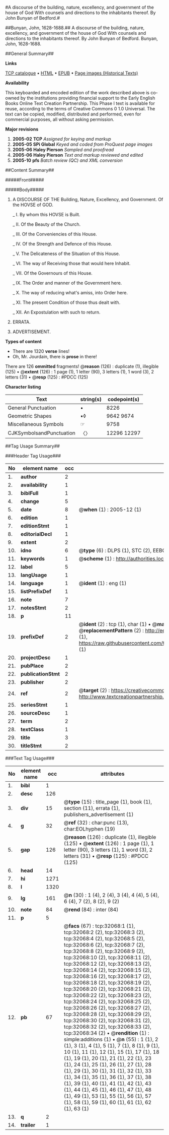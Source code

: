 #A discourse of the building, nature, excellency, and government of the house of God With counsels and directions to the inhabitants thereof. By John Bunyan of Bedford.#

##Bunyan, John, 1628-1688.##
A discourse of the building, nature, excellency, and government of the house of God With counsels and directions to the inhabitants thereof. By John Bunyan of Bedford.
Bunyan, John, 1628-1688.

##General Summary##

**Links**

[TCP catalogue](http://www.ota.ox.ac.uk/tcp/)  • 
[HTML](http://tei.it.ox.ac.uk/tcp/Texts-HTML/free/A30/A30139.html)  • 
[EPUB](http://tei.it.ox.ac.uk/tcp/Texts-EPUB/free/A30/A30139.epub) • 
[Page images (Historical Texts)](https://data.historicaltexts.jisc.ac.uk/view?pubId=eebo-99827645e&pageId=eebo-99827645e-32068-1)

**Availability**

This keyboarded and encoded edition of the
	       work described above is co-owned by the institutions
	       providing financial support to the Early English Books
	       Online Text Creation Partnership. This Phase I text is
	       available for reuse, according to the terms of Creative
	       Commons 0 1.0 Universal. The text can be copied,
	       modified, distributed and performed, even for
	       commercial purposes, all without asking permission.

**Major revisions**

1. __2005-02__ __TCP__ *Assigned for keying and markup*
1. __2005-05__ __SPi Global__ *Keyed and coded from ProQuest page images*
1. __2005-06__ __Haley Pierson__ *Sampled and proofread*
1. __2005-06__ __Haley Pierson__ *Text and markup reviewed and edited*
1. __2005-10__ __pfs__ *Batch review (QC) and XML conversion*

##Content Summary##

#####Front#####

#####Body#####

1. A DISCOURSE OF THE Building, Nature, Excellency, and Government. Of the HOVSE of GOD.

    _ I. By whom this HOVSE is Built.

    _ II. Of the Beauty of the Church.

    _ III. Of the Conveniencies of this House.

    _ IV. Of the Strength and Defence of this House.

    _ V. The Delicateness of the Situation of this House.

    _ VI. The way of Receiving those that would here Inhabit.

    _ VII. Of the Governours of this House.

    _ IX. The Order and manner of the Government here.

    _ X. The way of reducing what's amiss, into Order here.

    _ XI. The present Condition of those thus dealt with.

    _ XII. An Expostulation with such to return.

1. ERRATA.

1. ADVERTISEMENT.

**Types of content**

  * There are 1320 **verse** lines!
  * Oh, Mr. Jourdain, there is **prose** in there!

There are 126 **ommitted** fragments! 
 @__reason__ (126) : duplicate (1), illegible (125)  •  @__extent__ (126) : 1 page (1), 1 letter (90), 3 letters (1), 1 word (3), 2 letters (31)  •  @__resp__ (125) : #PDCC (125)

**Character listing**


|Text|string(s)|codepoint(s)|
|---|---|---|
|General Punctuation|•|8226|
|Geometric Shapes|▪◊|9642 9674|
|Miscellaneous Symbols|☞|9758|
|CJKSymbolsandPunctuation|〈〉|12296 12297|

##Tag Usage Summary##

###Header Tag Usage###

|No|element name|occ|attributes|
|---|---|---|---|
|1.|__author__|2||
|2.|__availability__|1||
|3.|__biblFull__|1||
|4.|__change__|5||
|5.|__date__|8| @__when__ (1) : 2005-12 (1)|
|6.|__edition__|1||
|7.|__editionStmt__|1||
|8.|__editorialDecl__|1||
|9.|__extent__|2||
|10.|__idno__|6| @__type__ (6) : DLPS (1), STC (2), EEBO-CITATION (1), PROQUEST (1), VID (1)|
|11.|__keywords__|1| @__scheme__ (1) : http://authorities.loc.gov/ (1)|
|12.|__label__|5||
|13.|__langUsage__|1||
|14.|__language__|1| @__ident__ (1) : eng (1)|
|15.|__listPrefixDef__|1||
|16.|__note__|7||
|17.|__notesStmt__|2||
|18.|__p__|11||
|19.|__prefixDef__|2| @__ident__ (2) : tcp (1), char (1)  •  @__matchPattern__ (2) : ([0-9\-]+):([0-9IVX]+) (1), (.+) (1)  •  @__replacementPattern__ (2) : http://eebo.chadwyck.com/downloadtiff?vid=$1&page=$2 (1), https://raw.githubusercontent.com/textcreationpartnership/Texts/master/tcpchars.xml#$1 (1)|
|20.|__projectDesc__|1||
|21.|__pubPlace__|2||
|22.|__publicationStmt__|2||
|23.|__publisher__|2||
|24.|__ref__|2| @__target__ (2) : https://creativecommons.org/publicdomain/zero/1.0/ (1), http://www.textcreationpartnership.org/docs/. (1)|
|25.|__seriesStmt__|1||
|26.|__sourceDesc__|1||
|27.|__term__|2||
|28.|__textClass__|1||
|29.|__title__|3||
|30.|__titleStmt__|2||


###Text Tag Usage###

|No|element name|occ|attributes|
|---|---|---|---|
|1.|__bibl__|1||
|2.|__desc__|126||
|3.|__div__|15| @__type__ (15) : title_page (1), book (1), section (11), errata (1), publishers_advertisement (1)|
|4.|__g__|32| @__ref__ (32) : char:punc (13), char:EOLhyphen (19)|
|5.|__gap__|126| @__reason__ (126) : duplicate (1), illegible (125)  •  @__extent__ (126) : 1 page (1), 1 letter (90), 3 letters (1), 1 word (3), 2 letters (31)  •  @__resp__ (125) : #PDCC (125)|
|6.|__head__|14||
|7.|__hi__|1271||
|8.|__l__|1320||
|9.|__lg__|161| @__n__ (30) : 1 (4), 2 (4), 3 (4), 4 (4), 5 (4), 6 (4), 7 (2), 8 (2), 9 (2)|
|10.|__note__|84| @__rend__ (84) : inter (84)|
|11.|__p__|5||
|12.|__pb__|67| @__facs__ (67) : tcp:32068:1 (1), tcp:32068:2 (2), tcp:32068:3 (2), tcp:32068:4 (2), tcp:32068:5 (2), tcp:32068:6 (2), tcp:32068:7 (2), tcp:32068:8 (2), tcp:32068:9 (2), tcp:32068:10 (2), tcp:32068:11 (2), tcp:32068:12 (2), tcp:32068:13 (2), tcp:32068:14 (2), tcp:32068:15 (2), tcp:32068:16 (2), tcp:32068:17 (2), tcp:32068:18 (2), tcp:32068:19 (2), tcp:32068:20 (2), tcp:32068:21 (2), tcp:32068:22 (2), tcp:32068:23 (2), tcp:32068:24 (2), tcp:32068:25 (2), tcp:32068:26 (2), tcp:32068:27 (2), tcp:32068:28 (2), tcp:32068:29 (2), tcp:32068:30 (2), tcp:32068:31 (2), tcp:32068:32 (2), tcp:32068:33 (2), tcp:32068:34 (2)  •  @__rendition__ (1) : simple:additions (1)  •  @__n__ (55) : 1 (1), 2 (1), 3 (1), 4 (1), 5 (1), 7 (1), 8 (1), 9 (1), 10 (1), 11 (1), 12 (1), 15 (1), 17 (1), 18 (1), 19 (1), 20 (1), 21 (1), 22 (1), 23 (1), 24 (1), 25 (1), 26 (1), 27 (1), 28 (1), 29 (1), 30 (1), 31 (1), 32 (1), 33 (1), 34 (1), 35 (1), 36 (1), 37 (1), 38 (1), 39 (1), 40 (1), 41 (1), 42 (1), 43 (1), 44 (1), 45 (1), 46 (1), 47 (1), 48 (1), 49 (1), 53 (1), 55 (1), 56 (1), 57 (1), 58 (1), 59 (1), 60 (1), 61 (1), 62 (1), 63 (1)|
|13.|__q__|2||
|14.|__trailer__|1||
